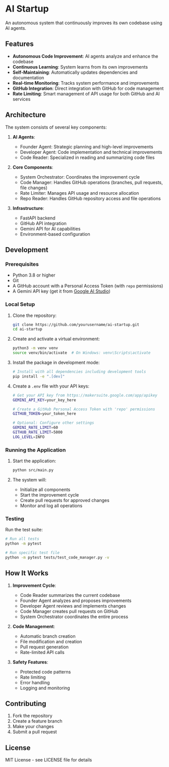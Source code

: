 # AI Startup

An autonomous system that continuously improves its own codebase using AI agents.

## Features

- **Autonomous Code Improvement**: AI agents analyze and enhance the codebase
- **Continuous Learning**: System learns from its own improvements
- **Self-Maintaining**: Automatically updates dependencies and documentation
- **Real-time Monitoring**: Tracks system performance and improvements
- **GitHub Integration**: Direct integration with GitHub for code management
- **Rate Limiting**: Smart management of API usage for both GitHub and AI services

## Architecture

The system consists of several key components:

1. **AI Agents**:
   - Founder Agent: Strategic planning and high-level improvements
   - Developer Agent: Code implementation and technical improvements
   - Code Reader: Specialized in reading and summarizing code files

2. **Core Components**:
   - System Orchestrator: Coordinates the improvement cycle
   - Code Manager: Handles GitHub operations (branches, pull requests, file changes)
   - Rate Limiter: Manages API usage and resource allocation
   - Repo Reader: Handles GitHub repository access and file operations

3. **Infrastructure**:
   - FastAPI backend
   - GitHub API integration
   - Gemini API for AI capabilities
   - Environment-based configuration

## Development

### Prerequisites

- Python 3.8 or higher
- Git
- A GitHub account with a Personal Access Token (with `repo` permissions)
- A Gemini API key (get it from [Google AI Studio](https://makersuite.google.com/app/apikey))

### Local Setup

1. Clone the repository:
   ```bash
   git clone https://github.com/yourusername/ai-startup.git
   cd ai-startup
   ```

2. Create and activate a virtual environment:
   ```bash
   python3 -m venv venv
   source venv/bin/activate  # On Windows: venv\Scripts\activate
   ```

3. Install the package in development mode:
   ```bash
   # Install with all dependencies including development tools
   pip install -e ".[dev]"
   ```

4. Create a `.env` file with your API keys:
   ```bash
   # Get your API key from https://makersuite.google.com/app/apikey
   GEMINI_API_KEY=your_key_here
   
   # Create a GitHub Personal Access Token with 'repo' permissions
   GITHUB_TOKEN=your_token_here
   
   # Optional: Configure other settings
   GEMINI_RATE_LIMIT=60
   GITHUB_RATE_LIMIT=5000
   LOG_LEVEL=INFO
   ```

### Running the Application

1. Start the application:
   ```bash
   python src/main.py
   ```

2. The system will:
   - Initialize all components
   - Start the improvement cycle
   - Create pull requests for approved changes
   - Monitor and log all operations

### Testing

Run the test suite:
```bash
# Run all tests
python -m pytest

# Run specific test file
python -m pytest tests/test_code_manager.py -v
```

## How It Works

1. **Improvement Cycle**:
   - Code Reader summarizes the current codebase
   - Founder Agent analyzes and proposes improvements
   - Developer Agent reviews and implements changes
   - Code Manager creates pull requests on GitHub
   - System Orchestrator coordinates the entire process

2. **Code Management**:
   - Automatic branch creation
   - File modification and creation
   - Pull request generation
   - Rate-limited API calls

3. **Safety Features**:
   - Protected code patterns
   - Rate limiting
   - Error handling
   - Logging and monitoring

## Contributing

1. Fork the repository
2. Create a feature branch
3. Make your changes
4. Submit a pull request

## License

MIT License - see LICENSE file for details 